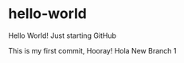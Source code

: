# hello-world
Hello World! Just starting GitHub

This is my first commit, Hooray!
Hola
New Branch 1
